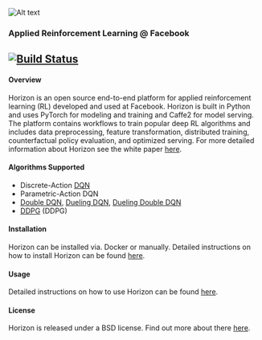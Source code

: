 ![Alt text](logo/horizon_banner.png)
### Applied Reinforcement Learning @ Facebook
[![Build Status](https://ci.pytorch.org/jenkins/buildStatus/icon?job=horizon-master)](https://ci.pytorch.org/jenkins/job/horizon-master/)
---

#### Overview
Horizon is an open source end-to-end platform for applied reinforcement learning (RL) developed and used at Facebook. Horizon is built in Python and uses PyTorch for modeling and training and Caffe2 for model serving. The platform contains workflows to train popular deep RL algorithms and includes data preprocessing, feature transformation, distributed training, counterfactual policy evaluation, and optimized serving. For more detailed information about Horizon see the white paper [here](https://google.com).

#### Algorithms Supported
- Discrete-Action [DQN](https://storage.googleapis.com/deepmind-media/dqn/DQNNaturePaper.pdf)
- Parametric-Action DQN
- [Double DQN](https://arxiv.org/abs/1509.06461), [Dueling DQN](https://arxiv.org/abs/1511.06581), [Dueling Double DQN](https://arxiv.org/abs/1710.02298)
- [DDPG](https://arxiv.org/abs/1509.02971) (DDPG)

#### Installation
Horizon can be installed via. Docker or manually. Detailed instructions on how to install Horizon can be found [here](docs/installation.md).

#### Usage
Detailed instructions on how to use Horizon can be found [here](docs/usage.md).

#### License
Horizon is released under a BSD license.  Find out more about there [here](LICENSE).